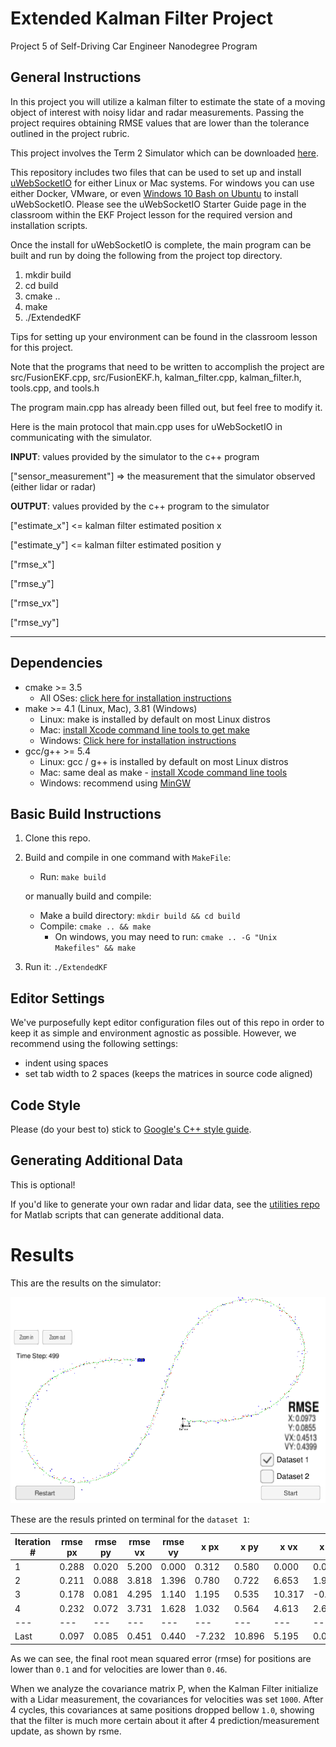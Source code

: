 # Extended Kalman Filter Project

Project 5 of Self-Driving Car Engineer Nanodegree Program

## General Instructions

In this project you will utilize a kalman filter to estimate the state of a moving object of interest with noisy lidar and radar measurements. Passing the project requires obtaining RMSE values that are lower than the tolerance outlined in the project rubric. 

This project involves the Term 2 Simulator which can be downloaded [here](https://github.com/udacity/self-driving-car-sim/releases).

This repository includes two files that can be used to set up and install [uWebSocketIO](https://github.com/uWebSockets/uWebSockets) for either Linux or Mac systems. For windows you can use either Docker, VMware, or even [Windows 10 Bash on Ubuntu](https://www.howtogeek.com/249966/how-to-install-and-use-the-linux-bash-shell-on-windows-10/) to install uWebSocketIO. Please see the uWebSocketIO Starter Guide page in the classroom within the EKF Project lesson for the required version and installation scripts.

Once the install for uWebSocketIO is complete, the main program can be built and run by doing the following from the project top directory.

1. mkdir build
2. cd build
3. cmake ..
4. make
5. ./ExtendedKF

Tips for setting up your environment can be found in the classroom lesson for this project.

Note that the programs that need to be written to accomplish the project are src/FusionEKF.cpp, src/FusionEKF.h, kalman_filter.cpp, kalman_filter.h, tools.cpp, and tools.h

The program main.cpp has already been filled out, but feel free to modify it.

Here is the main protocol that main.cpp uses for uWebSocketIO in communicating with the simulator.


**INPUT**: values provided by the simulator to the c++ program

["sensor_measurement"] => the measurement that the simulator observed (either lidar or radar)


**OUTPUT**: values provided by the c++ program to the simulator

["estimate_x"] <= kalman filter estimated position x

["estimate_y"] <= kalman filter estimated position y

["rmse_x"]

["rmse_y"]

["rmse_vx"]

["rmse_vy"]

---

## Dependencies

* cmake >= 3.5
  * All OSes: [click here for installation instructions](https://cmake.org/install/)
* make >= 4.1 (Linux, Mac), 3.81 (Windows)
  * Linux: make is installed by default on most Linux distros
  * Mac: [install Xcode command line tools to get make](https://developer.apple.com/xcode/features/)
  * Windows: [Click here for installation instructions](http://gnuwin32.sourceforge.net/packages/make.htm)
* gcc/g++ >= 5.4
  * Linux: gcc / g++ is installed by default on most Linux distros
  * Mac: same deal as make - [install Xcode command line tools](https://developer.apple.com/xcode/features/)
  * Windows: recommend using [MinGW](http://www.mingw.org/)

## Basic Build Instructions

1. Clone this repo.
2. Build and compile in one command with `MakeFile`:
     - Run: `make build`
    
    or manually build and compile:

     - Make a build directory: `mkdir build && cd build`
     - Compile: `cmake .. && make` 
        * On windows, you may need to run: `cmake .. -G "Unix Makefiles" && make`
3. Run it: `./ExtendedKF `

## Editor Settings

We've purposefully kept editor configuration files out of this repo in order to
keep it as simple and environment agnostic as possible. However, we recommend
using the following settings:

* indent using spaces
* set tab width to 2 spaces (keeps the matrices in source code aligned)

## Code Style

Please (do your best to) stick to [Google's C++ style guide](https://google.github.io/styleguide/cppguide.html).

## Generating Additional Data

This is optional!

If you'd like to generate your own radar and lidar data, see the
[utilities repo](https://github.com/udacity/CarND-Mercedes-SF-Utilities) for
Matlab scripts that can generate additional data.

# Results

This are the results on the simulator:

![](images/dataset_1_output.png)

These are the resuls printed on terminal for the `dataset 1`:

| Iteration # |rmse px | rmse py | rmse vx | rmse vy | x px | x py | x vx | x vy | P(0,0) | P(0,0) |P(0,0) |P(0,0) |P(0,0) |P(0,0) |P(0,0) |P(0,0) |P(0,0) |P(0,0) |P(0,0) |P(0,0) |P(0,0) |P(0,0) |P(0,0) |P(0,0) |
|---|---|---|---|---|---|---|---|---|---|---|---|---|---|---|---|---|---|---|---|---|---|---|---|---|
| 1 | 0.288 | 0.020 | 5.200 | 0.000 | 0.312 | 0.580 | 0.000 | 0.000 | 1.000 | 0.000 | 0.000 | 0.000 | 0.000 | 1.000 | 0.000 | 0.000 | 0.000 | 0.000 | 1000.000 | 0.000 | 0.000 | 0.000 | 0.000 | 1000.000 |
| 2 | 0.211 | 0.088 | 3.818 | 1.396 | 0.780 | 0.722 | 6.653 | 1.977 | 0.019 | 0.034 | 0.004 | -0.002 | 0.034 | 0.064 | -0.002 | 0.002 | 0.004 | -0.002 | 221.662 | -119.214 | -0.002 | 0.002 | -119.214 | 64.231 |
| 3 | 0.178 | 0.081 | 4.295 | 1.140 | 1.195 | 0.535 | 10.317 | -0.011 | 0.021 | -0.002 | 0.338 | -0.181 | -0.002 | 0.019 | -0.181 | 0.099 | 0.338 | -0.181 | 6.905 | -3.655 | -0.181 | 0.099 | -3.655 | 2.079 |
| 4 | 0.232 | 0.072 | 3.731 | 1.628 | 1.032 | 0.564 | 4.613 | 2.601 | 0.005 | 0.003 | 0.021 | -0.023 | 0.003 | 0.004 | 0.007 | -0.003 | 0.021 | 0.007 | 0.130 | -0.103 | -0.023 | -0.003 | -0.103 | 0.225 |
|---|---|---|---|---|---|---|---|---|---|---|---|---|---|---|---|---|---|---|---|---|---|---|---|---|
| Last | 0.097 | 0.085 | 0.451 | 0.440 | -7.232 | 10.896 | 5.195 | 0.061 | 0.007 | 0.002 | 0.018 | 0.007 | 0.002 | 0.005 | 0.008 | 0.011 | 0.018 | 0.008 | 0.121 | 0.037 | 0.007 | 0.011 | 0.037 | 0.089 |

As we can see, the final root mean squared error (rmse) for positions are lower than `0.1` and for velocities are lower than `0.46`.

When we analyze the covariance matrix P, when the Kalman Filter initialize with a Lidar measurement, the covariances for velocities was set `1000`. After 4 cycles, this covariances at same positions dropped bellow `1.0`, showing that the filter is much more certain about it after 4 prediction/measurement update, as shown by rsme.